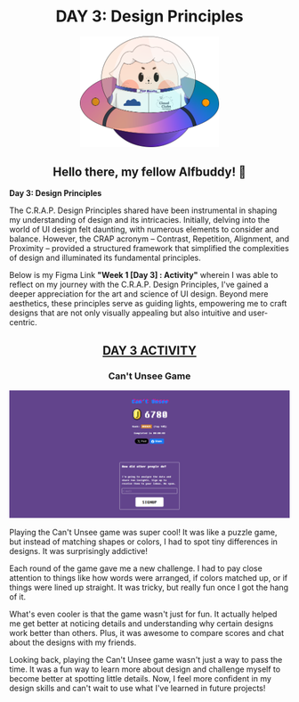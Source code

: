 ## <h1 align=center> DAY 3: Design Principles </h1>

<p align=center>
<img width="250px" src="../../assets/alf/alf-ufo.png"> <br/>
</p>

#### <h2 align=center>  Hello there, my fellow Alfbuddy! 💖  </h2>

**Day 3: Design Principles**<br/>

The C.R.A.P. Design Principles shared have been instrumental in shaping my understanding of design and its intricacies. Initially, delving into the world of UI design felt daunting, with numerous elements to consider and balance. However, the CRAP acronym – Contrast, Repetition, Alignment, and Proximity – provided a structured framework that simplified the complexities of design and illuminated its fundamental principles.

Below is my Figma Link **"Week 1 [Day 3] : Activity"** wherein I was able to reflect on my journey with the C.R.A.P. Design Principles, I've gained a deeper appreciation for the art and science of UI design. Beyond mere aesthetics, these principles serve as guiding lights, empowering me to craft designs that are not only visually appealing but also intuitive and user-centric.

<h2 align="center">
  <a href="https://www.figma.com/file/oDjTqQqBebV4ddMJtq4X2E/Week-1-Day-3-Activity-Community?type=design&node-id=202%3A37&mode=design&t=alGHnSyiNDboKxD9-1"> DAY 3 ACTIVITY </a>
</h2>


<h3 align=center> Can't Unsee Game</h1>
<p align=center>
<img src="../../assets/My Images for submissions/Day 3 Game Can't Unsee.PNG">
</p>

Playing the Can't Unsee game was super cool! It was like a puzzle game, but instead of matching shapes or colors, I had to spot tiny differences in designs. It was surprisingly addictive!

Each round of the game gave me a new challenge. I had to pay close attention to things like how words were arranged, if colors matched up, or if things were lined up straight. It was tricky, but really fun once I got the hang of it.

What's even cooler is that the game wasn't just for fun. It actually helped me get better at noticing details and understanding why certain designs work better than others. Plus, it was awesome to compare scores and chat about the designs with my friends.

Looking back, playing the Can't Unsee game wasn't just a way to pass the time. It was a fun way to learn more about design and challenge myself to become better at spotting little details. Now, I feel more confident in my design skills and can't wait to use what I've learned in future projects!

##

<!-- You may now delete and modify the content of this file -->
